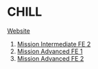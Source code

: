 # CHILL

[Website](https://chill-stream.vercel.app/)

1. [Mission Intermediate FE 2](https://github.com/mezaff/chill-v2/tree/int-fe-2)
2. [Mission Advanced FE 1](https://github.com/mezaff/chill-v2/tree/adv-fe-1)
3. [Mission Advanced FE 2](https://github.com/mezaff/chill-v2/tree/adv-fe-2)
